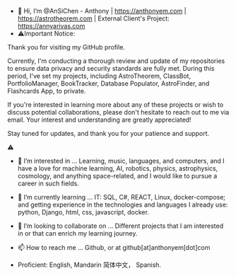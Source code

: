 - 👋 Hi, I’m @AnSiChen - Anthony | https://anthonyem.com | https://astrotheorem.com | External Client's Project: https://annyarivas.com
- ⚠️Important Notice:

Thank you for visiting my GitHub profile.

Currently, I'm conducting a thorough review and update of my repositories to ensure data privacy and security standards are fully met. During this period, I've set my projects, including AstroTheorem, ClassBot, PortfolioManager, BookTracker, Database Populator, AstroFinder, and Flashcards App, to private.

If you're interested in learning more about any of these projects or wish to discuss potential collaborations, please don't hesitate to reach out to me via email. Your interest and understanding are greatly appreciated!

Stay tuned for updates, and thank you for your patience and support.

 ⚠️
- 👀 I’m interested in ... Learning, music, languages, and computers, and I have a love for machine learning, AI, robotics, physics, astrophysics, cosmology, and anything space-related, and I would like to pursue a career in such fields. 
- 🌱 I’m currently learning ... IT: SQL, C#, REACT, Linux, docker-compose; and getting experience in the technologies and languages I already use: python, Django, html, css, javascript, docker.
- 💞️ I’m looking to collaborate on ... Different projects that I am interested in or that can enrich my learning journey. 
- 📫 How to reach me ... Github, or at github[at]anthonyem[dot]com

- Proficient: English, Mandarin 简体中文， Spanish. 
<!---
AnSiChen/AnSiChen is a ✨ special ✨ repository because its `README.md` (this file) appears on your GitHub profile.
You can click the Preview link to take a look at your changes.
--->
